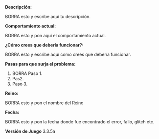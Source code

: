 [//]: # (**********************************)
[//]: # (** Reemplaza los siguientes campos: **)
[//]: # (**********************************)

**Descripción:**

BORRA esto y escribe aquí tu descripción.

**Comportamiento actual:**

BORRA esto y pon aquí el comportamiento actual.

**¿Cómo crees que debería funcionar?:**

BORRA esto y escribe aquí como crees que debería funcionar.

**Pasas para que surja el problema:**

1. BORRA Paso 1.
2. Pas2.
3. Paso 3.

**Reino:**

BORRA esto y pon el nombre del Reino

**Fecha:** 

BORRA esto y pon la fecha donde fue encontrado el error, fallo, glitch etc.

**Versión de Juego** 3.3.5a

[//]: # (Esto es solo para informar de los problemas, no para otras cosas.)
